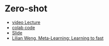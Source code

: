 # Zero-shot
- [video Lecture](https://drive.google.com/file/d/1inB8IRrFs9ifN1uZyuG22p8h7fsGddlu/view)
- [colab code](https://colab.research.google.com/drive/1sY-7zg3-kMhUaWBzisCK4veZrj5XZjt0?usp=sharing#scrollTo=2fQWGQ_NY5MI)
- [Slide](https://docs.google.com/presentation/d/18-iesQfxF6qnBITNOlt4oqlth1EgrTRfwBEttpEfzkQ/edit#slide=id.gcc94c20d00_0_188)
- [Lilian Weng, Meta-Learning: Learning to fast](https://lilianweng.github.io/posts/2018-11-30-meta-learning/#:~:text=The%20goal%20of%20the%20meta,parameters%20%2C%20and%20the%20loss%20function%20.)
